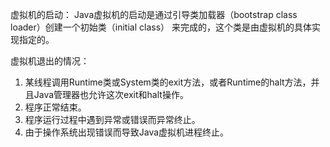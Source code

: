 虚拟机的启动：
Java虚拟机的启动是通过引导类加载器（bootstrap class loader）创建一个初始类（initial class） 来完成的，这个类是由虚拟机的具体实现指定的。

虚拟机退出的情况：

1. 某线程调用Runtime类或System类的exit方法，或者Runtime的halt方法，并且Java管理器也允许这次exit和halt操作。
2. 程序正常结束。
3. 程序运行过程中遇到异常或错误而异常终止。
4. 由于操作系统出现错误而导致Java虚拟机进程终止。



